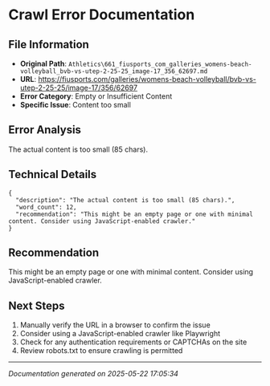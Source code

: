 # Crawl Error Documentation

## File Information
- **Original Path**: `Athletics\661_fiusports_com_galleries_womens-beach-volleyball_bvb-vs-utep-2-25-25_image-17_356_62697.md`
- **URL**: https://fiusports.com/galleries/womens-beach-volleyball/bvb-vs-utep-2-25-25/image-17/356/62697
- **Error Category**: Empty or Insufficient Content
- **Specific Issue**: Content too small

## Error Analysis
The actual content is too small (85 chars).

## Technical Details
```
{
  "description": "The actual content is too small (85 chars).",
  "word_count": 12,
  "recommendation": "This might be an empty page or one with minimal content. Consider using JavaScript-enabled crawler."
}
```

## Recommendation
This might be an empty page or one with minimal content. Consider using JavaScript-enabled crawler.

## Next Steps
1. Manually verify the URL in a browser to confirm the issue
2. Consider using a JavaScript-enabled crawler like Playwright
3. Check for any authentication requirements or CAPTCHAs on the site
4. Review robots.txt to ensure crawling is permitted

---
*Documentation generated on 2025-05-22 17:05:34*
